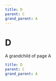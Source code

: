 ```yaml
---
title: D
parent: C
grand_parent: A
---
```


# D

A grandchild of page A

```yaml
title: D
parent: C
grand_parent: A
```

